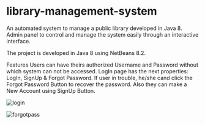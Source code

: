 # library-management-system
An automated system to manage a public library developed in Java 8. Admin panel to control and manage the system easily through an interactive interface.

The project is developed in Java 8 using NetBeans 8.2.

Features
 Users can have theirs authorized Username and Password without which system can not be accessed.
   LogIn page has the  next properties: LogIn, SignUp & Forgot Password.
 If user in trouble, he/she cand click the Forgot Password Button to recover the password. Also they can make a New Account using SignUp    Button.
 
 
 ![login](https://user-images.githubusercontent.com/28653674/31584670-7a87046c-b1bb-11e7-9499-0e7f051034b6.PNG)

 ![forgotpass](https://user-images.githubusercontent.com/28653674/31584687-a9f48170-b1bb-11e7-9bb7-7082e808b789.PNG)




